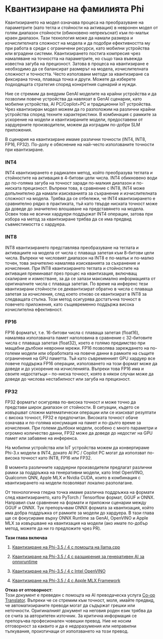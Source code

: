 <!--
CO_OP_TRANSLATOR_METADATA:
{
  "original_hash": "d658062de70b131ef4c0bff69b5fc70e",
  "translation_date": "2025-07-16T21:50:30+00:00",
  "source_file": "md/01.Introduction/04/QuantifyingPhi.md",
  "language_code": "bg"
}
-->
# **Квантизиране на фамилията Phi**

Квантизирането на модел означава процеса на преобразуване на параметрите (като тегла и стойности на активация) в невронен модел от голям диапазон стойности (обикновено непрекъснат) към по-малък краен диапазон. Тази технология може да намали размера и изчислителната сложност на модела и да подобри ефективността му при работа в среди с ограничени ресурси, като мобилни устройства или вградени системи. Квантизирането постига компресия чрез намаляване на точността на параметрите, но също така въвежда известна загуба на прецизност. Затова в процеса на квантизиране е необходимо да се балансират размерът на модела, изчислителната сложност и точността. Често използвани методи за квантизиране са фиксирана точка, плаваща точка и други. Можете да изберете подходящата стратегия според конкретния сценарий и нужди.

Ние се стремим да внедрим GenAI моделите на крайни устройства и да позволим повече устройства да навлязат в GenAI сценарии, като мобилни устройства, AI PC/Copilot+PC и традиционни IoT устройства. Чрез квантизиран модел можем да го разположим на различни крайни устройства според техните характеристики. В комбинация с рамките за ускорение на модели и квантизираните модели, предоставени от хардуерните производители, можем да изградим по-добри SLM приложения.

В сценария на квантизиране имаме различни точности (INT4, INT8, FP16, FP32). По-долу е обяснение на най-често използваните точности при квантизиране.

### **INT4**

INT4 квантизирането е радикален метод, който преобразува теглата и стойностите на активация в 4-битови цели числа. INT4 обикновено води до по-голяма загуба на точност заради по-малкия диапазон и по-ниската прецизност. Въпреки това, в сравнение с INT8, INT4 може допълнително да намали изискванията за съхранение и изчислителната сложност на модела. Трябва да се отбележи, че INT4 квантизирането е сравнително рядко в практиката, тъй като твърде ниската точност може да доведе до значително влошаване на представянето на модела. Освен това не всички хардуери поддържат INT4 операции, затова при избора на метод за квантизиране трябва да се има предвид съвместимостта с хардуера.

### **INT8**

INT8 квантизирането представлява преобразуване на теглата и активациите на модела от числа с плаваща запетая към 8-битови цели числа. Въпреки че числовият диапазон на INT8 е по-малък и по-малко точен, това значително намалява изискванията за съхранение и изчисления. При INT8 квантизирането теглата и стойностите на активация преминават през процес на квантизация, включващ скалиране и изместване, за да се запази максимално информацията от оригиналните числа с плаваща запетая. По време на инференс тези квантизирани стойности се деквантизират обратно в числа с плаваща запетая за изчисления, след което отново се квантизират в INT8 за следващата стъпка. Този метод осигурява достатъчна точност в повечето приложения, като същевременно поддържа висока изчислителна ефективност.

### **FP16**

FP16 форматът, т.е. 16-битови числа с плаваща запетая (float16), намалява използваната памет наполовина в сравнение с 32-битовите числа с плаваща запетая (float32), което е голямо предимство при мащабни дълбоки невронни мрежи. FP16 позволява зареждането на по-големи модели или обработката на повече данни в рамките на същите ограничения на GPU паметта. Тъй като съвременният GPU хардуер все повече поддържа FP16 операции, използването на този формат може да доведе и до ускорение на изчисленията. Въпреки това FP16 има и своите недостатъци – по-ниска точност, която в някои случаи може да доведе до числова нестабилност или загуба на прецизност.

### **FP32**

FP32 форматът осигурява по-висока точност и може точно да представи широк диапазон от стойности. В ситуации, където се извършват сложни математически операции или се изискват резултати с висока точност, FP32 е предпочитан. Високата точност обаче означава и по-голяма консумация на памет и по-дълго време за изчисления. При големи дълбоки модели, особено с много параметри и огромно количество данни, FP32 може да доведе до недостиг на GPU памет или забавяне на инференса.

На мобилни устройства или IoT устройства можем да конвертираме Phi-3.x модели в INT4, докато AI PC / Copilot PC могат да използват по-висока точност като INT8, FP16 или FP32.

В момента различните хардуерни производители предлагат различни рамки за поддръжка на генеративни модели, като Intel OpenVINO, Qualcomm QNN, Apple MLX и Nvidia CUDA, които в комбинация с квантизирането на модели позволяват локално разполагане.

От технологична гледна точка имаме различна поддръжка на формати след квантизирането, като PyTorch / Tensorflow формат, GGUF и ONNX. Направил съм сравнение на формати и приложни сценарии между GGUF и ONNX. Тук препоръчвам ONNX формата за квантизация, който има добра поддръжка от рамките за модели до хардуера. В тази глава ще се фокусираме върху ONNX Runtime за GenAI, OpenVINO и Apple MLX за извършване на квантизация на модели (ако имате по-добър метод, можете да ни го предложите чрез PR).

**Тази глава включва**

1. [Квантизиране на Phi-3.5 / 4 с помощта на llama.cpp](./UsingLlamacppQuantifyingPhi.md)

2. [Квантизиране на Phi-3.5 / 4 с разширения за генеративен AI за onnxruntime](./UsingORTGenAIQuantifyingPhi.md)

3. [Квантизиране на Phi-3.5 / 4 с Intel OpenVINO](./UsingIntelOpenVINOQuantifyingPhi.md)

4. [Квантизиране на Phi-3.5 / 4 с Apple MLX Framework](./UsingAppleMLXQuantifyingPhi.md)

**Отказ от отговорност**:  
Този документ е преведен с помощта на AI преводаческа услуга [Co-op Translator](https://github.com/Azure/co-op-translator). Въпреки че се стремим към точност, моля, имайте предвид, че автоматизираните преводи могат да съдържат грешки или неточности. Оригиналният документ на неговия роден език трябва да се счита за авторитетен източник. За критична информация се препоръчва професионален човешки превод. Ние не носим отговорност за каквито и да е недоразумения или неправилни тълкувания, произтичащи от използването на този превод.